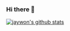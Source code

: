 ### Hi there 👋

<!--
**jaywon/jaywon** is a ✨ _special_ ✨ repository because its `README.md` (this file) appears on your GitHub profile.

Here are some ideas to get you started:

- 🔭 I’m currently working on ...
- 🌱 I’m currently learning ...
- 👯 I’m looking to collaborate on ...
- 🤔 I’m looking for help with ...
- 💬 Ask me about ...
- 📫 How to reach me: ...
- 😄 Pronouns: ...
- ⚡ Fun fact: ...
-->
[![jaywon's github stats](https://github-readme-stats.vercel.app/api?username=jaywon)](https://github.com/anuraghazra/github-readme-stats)
